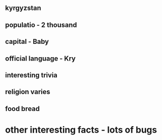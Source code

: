 ## kyrgyzstan
## populatio - 2 thousand
## capital - Baby
## official language - Kry
## interesting trivia
## religion varies
## food bread
# other interesting facts - lots of bugs
